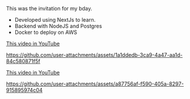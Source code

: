 This was the invitation for my bday. 
- Developed using NextJs to learn.
- Backend with NodeJS and Postgres
- Docker to deploy on AWS

  
[This video in YouTube](https://youtu.be/j2QHxUBOuP0)


https://github.com/user-attachments/assets/1a1ddedb-3ca9-4a47-aa1d-84c580871f5f



[This video in YouTube](https://youtu.be/gQBf4LZuAbY)


https://github.com/user-attachments/assets/a87756af-f590-405a-8297-915895974c04

